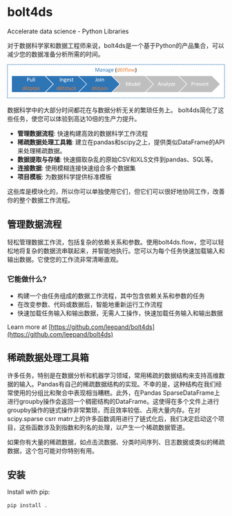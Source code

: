 # bolt4ds

Accelerate data science - Python Libraries

对于数据科学家和数据工程师来说，bolt4ds是一个基于Python的产品集合，可以减少您的数据准备分析所需的时间。

![bolt4ds Workflow](overview.png "bolt4ds Workflow")

数据科学中的大部分时间都花在与数据分析无关的繁琐任务上。
bolt4ds简化了这些任务，使您可以体验到高达10倍的生产力提升。

* **管理数据流程**: 快速构建高效的数据科学工作流程
* **稀疏数据处理工具箱**: 建立在pandas和scipy之上，提供类似DataFrame的API来处理稀疏数据。
* **数据提取与存储**: 快速摄取杂乱的原始CSV和XLS文件到pandas、SQL等。
* **连接数据**: 使用模糊连接快速组合多个数据集
* **项目模板**: 为数据科学提供标准模板

这些库是模块化的，所以你可以单独使用它们，但它们可以很好地协同工作，改善你的整个数据工作流程。 

## 管理数据流程

轻松管理数据工作流，包括复杂的依赖关系和参数。使用bolt4ds.flow，您可以轻松地将复杂的数据流串联起来，并智能地执行。您可以为每个任务快速加载输入和输出数据。它使您的工作流非常清晰直观。

### 它能做什么?

* 构建一个由任务组成的数据工作流程，其中包含依赖关系和参数的任务
* 在改变参数、代码或数据后，智能地重新运行工作流程
* 快速加载任务输入和输出数据，无需人工操作，快速加载任务输入和输出数据

Learn more at [https://github.com/leepand/bolt4ds](https://github.com/leepand/bolt4ds)

## 稀疏数据处理工具箱

许多任务，特别是在数据分析和机器学习领域，常用稀疏的数据结构来支持高维数据的输入。Pandas有自己的稀疏数据结构的实现。不幸的是，这种结构在我们经常使用的分组比和聚合中表现相当糟糕。此外，在Pandas SparseDataFrame上进行groupby操作会返回一个稠密结构的DataFrame。这使得在多个文件上进行groupby操作的链式操作非常繁琐，而且效率较低、占用大量内存。在对scipy.sparse csrr matrr上的许多函数调用进行了链式化后，我们决定启动这个项目，这些函数涉及到指数和列名的处理，以产生一个稀疏数据管道。

如果你有大量的稀疏数据，如点击流数据、分类时间序列、日志数据或类似的稀疏数据，这个包可能对你特别有用。

## 安装

Install with pip:

```commandline
pip install .
```